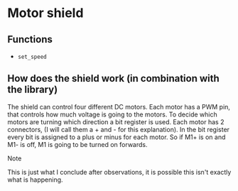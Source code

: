 # Motor shield

## Functions

- `set_speed`

## How does the shield work (in combination with the library)

The shield can control four different DC motors. Each motor has a PWM pin, that controls how much voltage is going to the motors. 
To decide which motors are turning which direction a bit register is used. Each motor has 2 connectors, (I will call them a + and - for this explanation). In the bit register every bit is assigned to a plus or minus for each motor. So if M1+ is on and M1- is off, M1 is going to be turned on forwards. 

> [!NOTE]
> This is just what I conclude after observations, it is possible this isn't exactly what is happening.